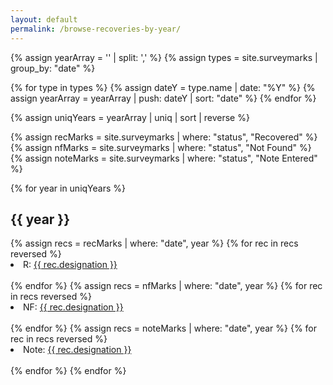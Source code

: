 ```yaml
---
layout: default
permalink: /browse-recoveries-by-year/
---
```

<div>
{% assign yearArray = '' | split: ',' %}
{% assign types = site.surveymarks | group_by: "date" %}

{% for type in types %}
    {% assign dateY = type.name | date: "%Y" %}
    {% assign yearArray = yearArray | push: dateY | sort: "date" %} 
{% endfor %}

{% assign uniqYears = yearArray | uniq | sort | reverse %}

{% assign recMarks = site.surveymarks | where: "status", "Recovered" %}
{% assign nfMarks = site.surveymarks | where: "status", "Not Found" %}
{% assign noteMarks = site.surveymarks | where: "status", "Note Entered" %}

{% for year in uniqYears %}
    <h2>{{ year }}</h2>
    {% assign recs = recMarks | where: "date", year %}
    {% for rec in recs reversed %}
      <li>R: <a href="{{ rec.url }}">{{ rec.designation }}</a></li>    
    {% endfor %}
    {% assign recs = nfMarks | where: "date", year %}
    {% for rec in recs reversed %}
      <li>NF: <a href="{{ rec.url }}">{{ rec.designation }}</a></li>    
    {% endfor %}
    {% assign recs = noteMarks | where: "date", year %}
    {% for rec in recs reversed %}
      <li>Note: <a href="{{ rec.url }}">{{ rec.designation }}</a></li>    
    {% endfor %}
{% endfor %}
</div>
